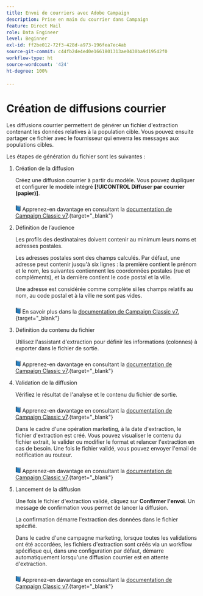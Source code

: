 ```yaml
---
title: Envoi de courriers avec Adobe Campaign
description: Prise en main du courrier dans Campaign
feature: Direct Mail
role: Data Engineer
level: Beginner
exl-id: ff2be012-72f3-428d-a973-196fea7ec4ab
source-git-commit: c44fb2de4ed0e1661801313ae0430ba9d19542f0
workflow-type: ht
source-wordcount: '424'
ht-degree: 100%

---
```


# Création de diffusions courrier

Les diffusions courrier permettent de générer un fichier d&#39;extraction contenant les données relatives à la population cible. Vous pouvez ensuite partager ce fichier avec le fournisseur qui enverra les messages aux populations cibles.

Les étapes de génération du fichier sont les suivantes :

1. Création de la diffusion

   Créez une diffusion courrier à partir du modèle. Vous pouvez dupliquer et configurer le modèle intégré **[!UICONTROL Diffuser par courrier (papier)]**.

   ![](../assets/do-not-localize/book.png) Apprenez-en davantage en consultant la [documentation de Campaign Classic v7](https://experienceleague.adobe.com/docs/campaign-classic/using/sending-messages/sending-direct-mail/creating-a-direct-mail-delivery.html?lang=fr).{target=&quot;_blank&quot;}

1. Définition de l’audience

   Les profils des destinataires doivent contenir au minimum leurs noms et adresses postales.

   Les adresses postales sont des champs calculés. Par défaut, une adresse peut contenir jusqu&#39;à six lignes : la première contient le prénom et le nom, les suivantes contiennent les coordonnées postales (rue et compléments), et la dernière contient le code postal et la ville.

   Une adresse est considérée comme complète si les champs relatifs au nom, au code postal et à la ville ne sont pas vides.

   ![](../assets/do-not-localize/book.png) En savoir plus dans la [documentation de Campaign Classic v7.](https://experienceleague.adobe.com/docs/campaign-classic/using/sending-messages/key-steps-when-creating-a-delivery/steps-defining-the-target-population.html?lang=fr){target=&quot;_blank&quot;}

1. Définition du contenu du fichier

   Utilisez l&#39;assistant d&#39;extraction pour définir les informations (colonnes) à exporter dans le fichier de sortie.

   ![](../assets/do-not-localize/book.png) Apprenez-en davantage en consultant la [documentation de Campaign Classic v7](https://experienceleague.adobe.com/docs/campaign-classic/using/sending-messages/sending-direct-mail/defining-the-direct-mail-content.html?lang=fr).{target=&quot;_blank&quot;}

1. Validation de la diffusion

   Vérifiez le résultat de l&#39;analyse et le contenu du fichier de sortie.

   ![](../assets/do-not-localize/book.png) Apprenez-en davantage en consultant la [documentation de Campaign Classic v7](https://experienceleague.adobe.com/docs/campaign-classic/using/sending-messages/sending-direct-mail/validating.html?lang=fr).{target=&quot;_blank&quot;}

   Dans le cadre d&#39;une opération marketing, à la date d&#39;extraction, le fichier d&#39;extraction est créé. Vous pouvez visualiser le contenu du fichier extrait, le valider ou modifier le format et relancer l&#39;extraction en cas de besoin. Une fois le fichier validé, vous pouvez envoyer l&#39;email de notification au routeur.

   ![](../assets/do-not-localize/book.png) Apprenez-en davantage en consultant la [documentation de Campaign Classic v7](https://experienceleague.adobe.com/docs/campaign-classic/using/orchestrating-campaigns/orchestrate-campaigns/marketing-campaign-approval.html?lang=fr#approving-an-extraction-file).{target=&quot;_blank&quot;}

1. Lancement de la diffusion

   Une fois le fichier d&#39;extraction validé, cliquez sur **Confirmer l&#39;envoi**. Un message de confirmation vous permet de lancer la diffusion.

   La confirmation démarre l&#39;extraction des données dans le fichier spécifié.

   Dans le cadre d&#39;une campagne marketing, lorsque toutes les validations ont été accordées, les fichiers d&#39;extraction sont créés via un workflow spécifique qui, dans une configuration par défaut, démarre automatiquement lorsqu&#39;une diffusion courrier est en attente d&#39;extraction.

   ![](../assets/do-not-localize/book.png) Apprenez-en davantage en consultant la [documentation de Campaign Classic v7](https://experienceleague.adobe.com/docs/campaign-classic/using/orchestrating-campaigns/orchestrate-campaigns/marketing-campaign-deliveries.html?lang=fr#starting-an-offline-delivery).{target=&quot;_blank&quot;}
